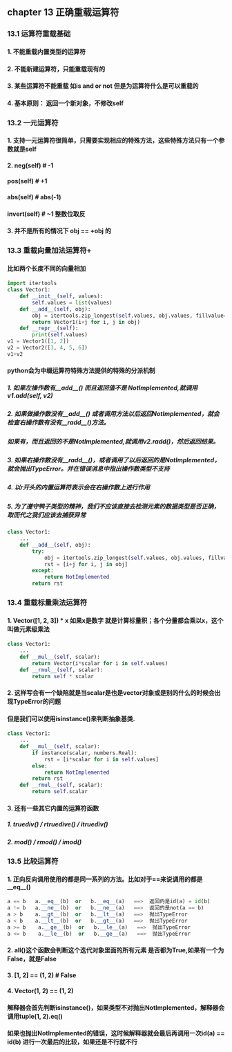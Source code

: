 ## chapter 13 正确重载运算符


### 13.1 运算符重载基础

#### 1. 不能重载内置类型的运算符
#### 2. 不能新建运算符，只能重载现有的
#### 3. 某些运算符不能重载 如is and or not 但是为运算符什么是可以重载的
#### 4. 基本原则： 返回一个新对象，不修改self

### 13.2 一元运算符
#### 1. 支持一元运算符很简单，只需要实现相应的特殊方法，这些特殊方法只有一个参数就是self
#### 2. __neg__(self)       # -1
####    __pos__(self)       # +1
####    __abs__(self)       # abs(-1) 
####    __invert__(self)    # ~1  整数位取反
#### 3. 并不是所有的情况下 obj == +obj 的

### 13.3 重载向量加法运算符+
#### 比如两个长度不同的向量相加
```python
import itertools
class Vector1:
    def __init__(self, values):
        self.values = list(values)
    def __add__(self, obj):
        obj = itertools.zip_longest(self.values, obj.values, fillvalue=0)
        return Vector1(i+j for i, j in obj)
    def __repr__(self):
        print(self.values)
v1 = Vector1([1, 2])
v2 = Vector2([3, 4, 5, 6])
v1+v2
```
#### python会为中缀运算符特殊方法提供的特殊的分派机制
##### 1. 如果左操作数有__add__() 而且返回值不是 NotImplemented,就调用v1.__add__(self, v2)
##### 2. 如果做操作数没有__add__() 或者调用方法以后返回NotImplemented，就会检查右操作数有没有__radd__()方法。
#####    如果有，而且返回的不是NotImplemented,就调用v2.__radd__()，然后返回结果。
##### 3. 如果右操作数没有__radd__()，或者调用了以后返回的是NotImplemented，就会抛出TypeError。并在错误消息中指出操作数类型不支持
##### 4. 以r开头的内置运算符表示会在右操作数上进行作用
##### 5. 为了遵守鸭子类型的精神，我们不应该直接去检测元素的数据类型是否正确，取而代之我们应该去捕获异常
```python
class Vector1:
    ...
    def __add__(self, obj):
        try:
            obj = itertools.zip_longest(self.values, obj.values, fillvalue=0)
            rst = [i+j for i, j in obj]
        except:
            return NotImplemented
        return rst
```

### 13.4 重载标量乘法运算符
#### 1. Vector([1, 2, 3]) * x 如果x是数字 就是计算标量积；各个分量都会乘以x，这个叫做元素级乘法
```python
class Vector1:
    ...
    def __mul__(self, scalar):
        return Vector(i*scalar for i in self.values)
    def __rmul__(self, scalar):
        return self * scalar
```
#### 2. 这样写会有一个缺陷就是当scalar是也是vector对象或是别的什么的时候会出现TypeError的问题
####    但是我们可以使用isinstance()来判断抽象基类.
```python
class Vector1:
    ...
    def __mul__(self, scalar):
        if instance(scalar, numbers.Real):
            rst = [i*scalar for i in self.values]
        else:
            return NotImplemented
        return rst
    def __rmul__(self, scalar):
        return self.scalar
```
#### 3. 还有一些其它内置的运算符函数
##### 1. __truediv__()  /   __rtruedive__()   / __itruediv__()
##### 2. __mod__()  /  __rmod__()  /  __imod__()

### 13.5 比较运算符
#### 1. 正向反向调用使用的都是同一系列的方法。比如对于==来说调用的都是__eq__()
```python
a == b   a.__eq__(b)  or   b.__eq__(a)   ==>  返回的是id(a) = id(b)
a != b   a.__ne__(b)  or   b.__ne__(a)   ==>  返回的是not(a == b)
a > b    a.__gt__(b)  or   b.__lt__(a)   ==>  抛出TypeError
a < b    a.__lt__(b)  or   b.__gt__(a)   ==>  抛出TypeError
a >= b    a.__ge__(b)  or   b.__le__(a)   ==>  抛出TypeError
a <= b    a.__le__(b)  or   b.__ge__(a)   ==>  抛出TypeError
```
#### 2. all()这个函数会判断这个迭代对象里面的所有元素 是否都为True,如果有一个为False，就是False
#### 3. [1, 2] == (1, 2)     # False
#### 4. Vector(1, 2) == (1, 2)
#### 解释器会首先判断isinstance()，如果类型不对抛出NotImplemented，解释器会调用tuple(1, 2).__eq__()
#### 如果也抛出NotImplemented的错误，这时候解释器就会最后再调用一次id(a) == id(b) 进行一次最后的比较，如果还是不行就不行
